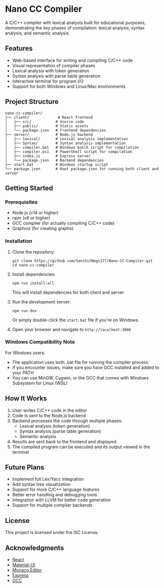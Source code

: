 # Nano CC Compiler

A C/C++ compiler with lexical analysis built for educational purposes, demonstrating the key phases of compilation: lexical analysis, syntax analysis, and semantic analysis.

## Features

- Web-based interface for writing and compiling C/C++ code
- Visual representation of compiler phases
- Lexical analysis with token generation
- Syntax analysis with parse table generation
- Interactive terminal for program I/O
- Support for both Windows and Linux/Mac environments

## Project Structure

```
nano-cc-compiler/
├── client/             # React frontend
│   ├── src/           # Source code
│   ├── public/        # Static assets
│   └── package.json   # Frontend dependencies
├── server/            # Node.js backend
│   ├── lexical/       # Lexical analysis implementation
│   ├── Syntax/        # Syntax analysis implementation
│   ├── compiler.bat   # Windows batch script for compilation
│   ├── compiler.ps1   # PowerShell script for compilation
│   ├── index.js       # Express server
│   └── package.json   # Backend dependencies
├── start.bat          # Windows startup script
└── package.json       # Root package.json for running both client and server
```

## Getting Started

### Prerequisites

- Node.js (v14 or higher)
- npm (v6 or higher)
- GCC compiler (for actually compiling C/C++ code)
- Graphviz (for creating graphs)

### Installation

1. Clone the repository:
   ```
   git clone https://github.com/SanchitNegi177/Nano-CC-Compiler.git
   cd nano-cc-compiler
   ```

2. Install dependencies:
   ```
   npm run install:all
   ```
   This will install dependencies for both client and server.

3. Run the development server:
   ```
   npm run dev
   ```
   Or simply double-click the `start.bat` file if you're on Windows.

4. Open your browser and navigate to `http://localhost:3000`

### Windows Compatibility Note

For Windows users:
- The application uses both .bat file for running the compiler process
- If you encounter issues, make sure you have GCC installed and added to your PATH
- You can use MinGW, Cygwin, or the GCC that comes with Windows Subsystem for Linux (WSL)

## How It Works

1. User writes C/C++ code in the editor
2. Code is sent to the Node.js backend
3. Backend processes the code through multiple phases:
   - Lexical analysis (token generation)
   - Syntax analysis (parse table generation)
   - Semantic analysis
4. Results are sent back to the frontend and displayed
5. The compiled program can be executed and its output viewed in the terminal

## Future Plans

- Implement full Lex/Yacc integration
- Add syntax tree visualization
- Support for more C/C++ language features
- Better error handling and debugging tools
- Integration with LLVM for better code generation
- Support for multiple compiler backends

## License

This project is licensed under the ISC License.

## Acknowledgments

- [React](https://reactjs.org/)
- [Material-UI](https://mui.com/)
- [Monaco Editor](https://microsoft.github.io/monaco-editor/)
- [Express](https://expressjs.com/)
- [GCC](https://gcc.gnu.org/) 
